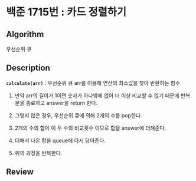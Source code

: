 # 백준 1715번 : 카드 정렬하기

## Algorithm

우선순위 큐

## Description

**`calculate(arr)`** : 우선순위 큐 arr를 이용해 연산의 최소값을 찾아 반환하는 함수

1. 만약 arr의 길이가 1이면 숫자가 하나밖에 없어 더 이상 비교할 수 없기 때문에 반복문을 종료하고 answer을 return 한다.

2. 그렇지 않은 경우, 우선순위 큐에 의해 2개의 수를 pop한다.

3. 2개의 수의 합이 이 두 수의 비교횟수 이므로 합을 answer에 더해준다.

4. 더해서 나온 합을 queue에 다시 담아준다.

5. 위의 과정을 반복한다.
## Review

